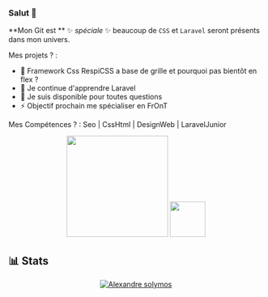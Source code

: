 ### Salut 👋

**Mon Git est **  ✨ _spéciale_ ✨ beaucoup de `CSS` et `Laravel` seront présents dans mon univers.

Mes projets ? :

- 🔭 Framework Css RespiCSS a base de grille et pourquoi pas bientôt en flex ?
- 🌱 Je continue d'apprendre Laravel
- 💬 Je suis disponible pour toutes questions
- ⚡ Objectif prochain me spécialiser en FrOnT

Mes Compétences ? :
Seo | CssHtml | DesignWeb | LaravelJunior


<p align="center">
  <img src="https://raw.githubusercontent.com/laravel/art/master/logo-lockup/5%20SVG/2%20CMYK/1%20Full%20Color/laravel-logolockup-cmyk-red.svg" width="200">
  <img src="https://cdn.worldvectorlogo.com/logos/css3.svg" width="70">
</p>

<h2>📊 Stats</h2>

<p align="center">
<a href="https://github.com/ashutosh00710/github-readme-activity-graph"><img alt="Alexandre solymos" src="https://activity-graph.herokuapp.com/graph?username=alexandre-solymos&bg_color=1F222E&color=F8D866&line=F85D7F&point=FFFFFF&hide_border=true" /></a>
</p>




